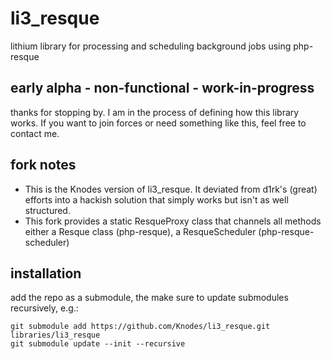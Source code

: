 # li3_resque

lithium library for processing and scheduling background jobs using php-resque

## early alpha - non-functional - work-in-progress

thanks for stopping by. I am in the process of defining how this library works. If you want to join forces or need something like this, feel free to contact me.

## fork notes
* This is the Knodes version of li3_resque. It deviated from d1rk's (great) efforts into a hackish solution that simply works but isn't as well structured.
* This fork provides a static ResqueProxy class that channels all methods either a Resque class (php-resque), a ResqueScheduler (php-resque-scheduler)

## installation
add the repo as a submodule, the make sure to update submodules recursively, e.g.:

    git submodule add https://github.com/Knodes/li3_resque.git libraries/li3_resque
    git submodule update --init --recursive